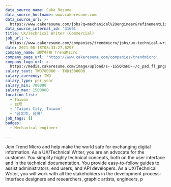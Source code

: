 ```yaml
---
data_source_name: Cake Resume
data_source_hostname: www.cakeresume.com
data_source_url: >-
  https://www.cakeresume.com/jobs?q=mechanical%20engineer&refinementList%5Blang_name%5D%5B0%5D=English&refinementList%5Bsalary_type%5D=per_year&range%5Bsalary_range%5D%5Bmin%5D=1000000&page=3
data_source_internal_id: '31691'
title: UX/Technical Writer (Commercial)
job_url: >-
  https://www.cakeresume.com/companies/trendmicro/jobs/ux-technical-writer-commercial
date: 2021-08-18T08:33:27.829Z
company_name: 趨勢科技 TrendMicro
company_page_url: 'https://www.cakeresume.com/companies/trendmicro'
company_logo_url: >-
  https://media.cakeresume.com/image/upload/s--1GSQRGHD--/c_pad,fl_png8,h_200,w_200/v1536046772/i1wwlco86slotrkxcujd.png
salary_text: TWD700000 - TWD1500000
salary_currency: TWD
salary_type: per_year
salary_min: 700000
salary_max: 1500000
location_list:
  - Taiwan
  - 台灣
  - 'Taipei City, Taiwan'
  - '台北市, 台灣'
job_tags: []
badges:
  - Mechanical engineer

---
```


Join Trend Micro and help make the world safe for exchanging digital information. As a UX/Technical Writer, you are an advocate for the customer. You simplify highly technical concepts, both on the user interface and in the technical documentation. You provide easy-to-follow guides to assist administrators, end users, and API developers. As a UX/Technical Writer, you will work with all the stakeholders in the development process: Interface designers and researchers, graphic artists, engineers, p